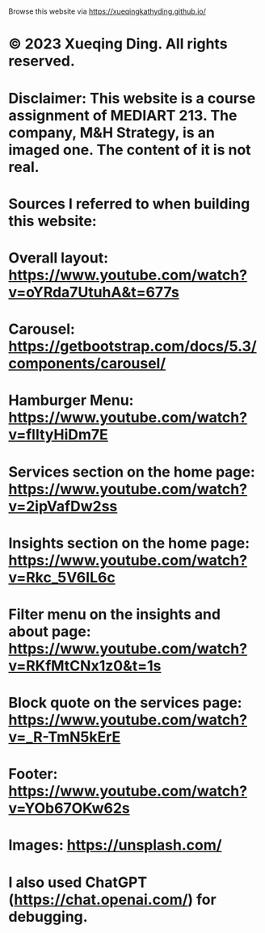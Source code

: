 # 
Browse this website via https://xueqingkathyding.github.io/
# &copy; 2023 Xueqing Ding. All rights reserved.
# Disclaimer: This website is a course assignment of MEDIART 213. The company, M&H Strategy, is an imaged one. The content of it is not real.
# Sources I referred to when building this website:
# Overall layout: https://www.youtube.com/watch?v=oYRda7UtuhA&t=677s
# Carousel: https://getbootstrap.com/docs/5.3/components/carousel/
# Hamburger Menu: https://www.youtube.com/watch?v=flItyHiDm7E
# Services section on the home page: https://www.youtube.com/watch?v=2ipVafDw2ss
# Insights section on the home page: https://www.youtube.com/watch?v=Rkc_5V6IL6c
# Filter menu on the insights and about page: https://www.youtube.com/watch?v=RKfMtCNx1z0&t=1s
# Block quote on the services page: https://www.youtube.com/watch?v=_R-TmN5kErE
# Footer: https://www.youtube.com/watch?v=YOb67OKw62s
# Images: https://unsplash.com/
# I also used ChatGPT (https://chat.openai.com/) for debugging.
